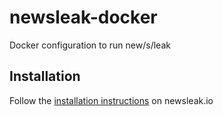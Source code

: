 # newsleak-docker

Docker configuration to run new/s/leak

## Installation

Follow the [installation instructions](http://www.newsleak.io/install) on newsleak.io
